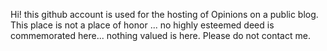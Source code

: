 Hi! this github account is used for the hosting of Opinions on a public blog. 
This place is not a place of honor ... no highly esteemed deed is commemorated here... nothing valued is here.
Please do not contact me.
<!---
cite-opinions/cite-opinions is a ✨ special ✨ repository because its `README.md` (this file) appears on your GitHub profile.
You can click the Preview link to take a look at your changes.
--->
